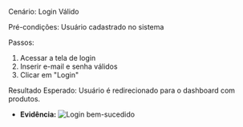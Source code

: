 Cenário: Login Válido

Pré-condições:	Usuário cadastrado no sistema

Passos:
1. Acessar a tela de login
2. Inserir e-mail e senha válidos
3. Clicar em "Login"

Resultado Esperado: Usuário é redirecionado para o dashboard com produtos.

- **Evidência:**
  ![Login bem-sucedido](https://github.com/ppteixeira-qa/manual-tests/blob/main/evidencias/login-ok.png)
